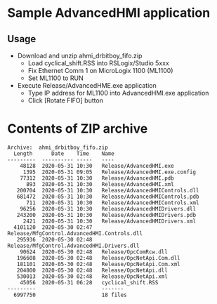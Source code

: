 # Sample AdvancedHMI application
## Usage
* Download and unzip ahmi_drbitboy_fifo.zip
  * Load cyclical_shift.RSS into RSLogix/Studio 5xxx
  * Fix Ethernet Comm 1 on MicroLogix 1100 (ML1100)
  * Set ML1100 to RUN
* Execute Release/AdvancedHME.exe application
  * Type IP address for ML1100 into AdvancedHMI.exe application
  * Click [Rotate FIFO] button

# Contents of ZIP archive

    Archive:  ahmi_drbitboy_fifo.zip
      Length      Date    Time    Name
    ---------  ---------- -----   ----
        48128  2020-05-31 10:30   Release/AdvancedHMI.exe
         1395  2020-05-31 09:05   Release/AdvancedHMI.exe.config
        77312  2020-05-31 10:30   Release/AdvancedHMI.pdb
          893  2020-05-31 10:30   Release/AdvancedHMI.xml
       200704  2020-05-31 10:30   Release/AdvancedHMIControls.dll
       681472  2020-05-31 10:30   Release/AdvancedHMIControls.pdb
          711  2020-05-31 10:30   Release/AdvancedHMIControls.xml
        96256  2020-05-31 10:30   Release/AdvancedHMIDrivers.dll
       243200  2020-05-31 10:30   Release/AdvancedHMIDrivers.pdb
         2421  2020-05-31 10:30   Release/AdvancedHMIDrivers.xml
      4101120  2020-05-30 02:47   Release/MfgControl.AdvancedHMI.Controls.dll
       295936  2020-05-30 02:48   Release/MfgControl.AdvancedHMI.Drivers.dll
        90624  2020-05-30 02:48   Release/OpcComRcw.dll
       196608  2020-05-30 02:48   Release/OpcNetApi.Com.dll
       181101  2020-05-30 02:48   Release/OpcNetApi.Com.xml
       204800  2020-05-30 02:48   Release/OpcNetApi.dll
       530013  2020-05-30 02:48   Release/OpcNetApi.xml
        45056  2020-05-31 06:28   cyclical_shift.RSS
    ---------                     -------
      6997750                     18 files
